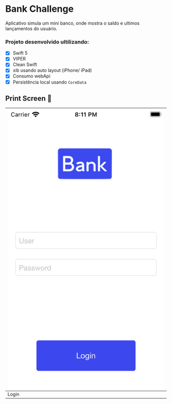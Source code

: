 # Bank Challenge
 Aplicativo simula um mini banco, onde mostra o saldo e ultimos lançamentos do usuário.
 
  ### Projeto desenvolvido ultilizando:
  - [x] Swift 5
  - [x] VIPER
  - [x] Clean Swift
  - [x] xib usando auto layout (iPhone/ iPad)
  - [x] Consumo webApi
  - [x] Persistência local usando `CoreData`
  
 ## Print Screen :foggy:
 
| ![image01](img/print-login.png) |
| ------- |
| Login |




